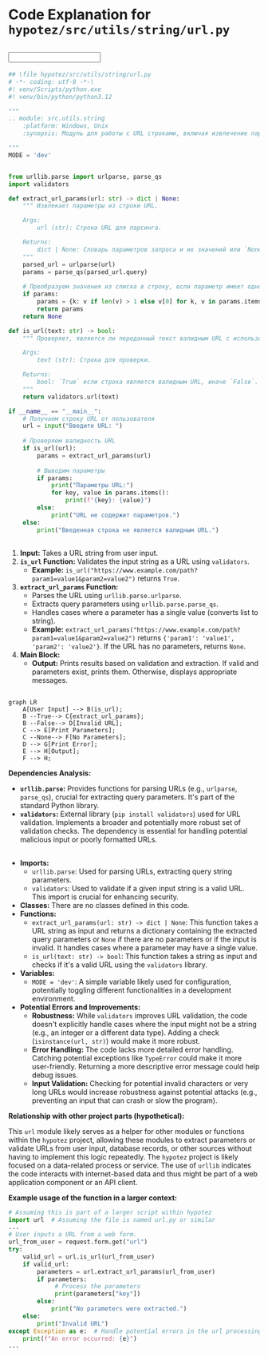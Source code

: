 # Code Explanation for `hypotez/src/utils/string/url.py`

## <input code>

```python
## \file hypotez/src/utils/string/url.py
# -*- coding: utf-8 -*-\
#! venv/Scripts/python.exe
#! venv/bin/python/python3.12

"""
.. module: src.utils.string 
	:platform: Windows, Unix
	:synopsis: Модуль для работы с URL строками, включая извлечение параметров запроса и проверку на валидность UR

"""
MODE = 'dev'


from urllib.parse import urlparse, parse_qs
import validators

def extract_url_params(url: str) -> dict | None:
    """ Извлекает параметры из строки URL.

    Args:
        url (str): Строка URL для парсинга.

    Returns:
        dict | None: Словарь параметров запроса и их значений или `None`, если URL не содержит параметров.
    """
    parsed_url = urlparse(url)
    params = parse_qs(parsed_url.query)
    
    # Преобразуем значения из списка в строку, если параметр имеет одно значение
    if params:
        params = {k: v if len(v) > 1 else v[0] for k, v in params.items()}
        return params
    return None

def is_url(text: str) -> bool:
    """ Проверяет, является ли переданный текст валидным URL с использованием библиотеки validators.

    Args:
        text (str): Строка для проверки.

    Returns:
        bool: `True` если строка является валидным URL, иначе `False`.
    """
    return validators.url(text)

if __name__ == "__main__":
    # Получаем строку URL от пользователя
    url = input("Введите URL: ")
    
    # Проверяем валидность URL
    if is_url(url):
        params = extract_url_params(url)
        
        # Выводим параметры
        if params:
            print("Параметры URL:")
            for key, value in params.items():
                print(f"{key}: {value}")
        else:
            print("URL не содержит параметров.")
    else:
        print("Введенная строка не является валидным URL.")
```

## <algorithm>

1. **Input:** Takes a URL string from user input.
2. **`is_url` Function:** Validates the input string as a URL using `validators`.
   * **Example:** `is_url("https://www.example.com/path?param1=value1&param2=value2")` returns `True`.
3. **`extract_url_params` Function:**
   * Parses the URL using `urllib.parse.urlparse`.
   * Extracts query parameters using `urllib.parse.parse_qs`.
   * Handles cases where a parameter has a single value (converts list to string).
   * **Example:** `extract_url_params("https://www.example.com/path?param1=value1&param2=value2")` returns `{'param1': 'value1', 'param2': 'value2'}`.  If the URL has no parameters, returns `None`.
4. **Main Block:**
   * **Output:** Prints results based on validation and extraction. If valid and parameters exist, prints them. Otherwise, displays appropriate messages.

## <mermaid>

```mermaid
graph LR
    A[User Input] --> B(is_url);
    B --True--> C{extract_url_params};
    B --False--> D[Invalid URL];
    C --> E[Print Parameters];
    C --None--> F[No Parameters];
    D --> G[Print Error];
    E --> H[Output];
    F --> H;
```

**Dependencies Analysis:**

* **`urllib.parse`:** Provides functions for parsing URLs (e.g., `urlparse`, `parse_qs`), crucial for extracting query parameters.  It's part of the standard Python library.
* **`validators`:** External library (`pip install validators`) used for URL validation.  Implements a broader and potentially more robust set of validation checks. The dependency is essential for handling potential malicious input or poorly formatted URLs.

## <explanation>

* **Imports:**
    * `urllib.parse`:  Used for parsing URLs, extracting query string parameters.
    * `validators`:  Used to validate if a given input string is a valid URL. This import is crucial for enhancing security.
* **Classes:**  There are no classes defined in this code.
* **Functions:**
    * `extract_url_params(url: str) -> dict | None`: This function takes a URL string as input and returns a dictionary containing the extracted query parameters or `None` if there are no parameters or if the input is invalid. It handles cases where a parameter may have a single value.
    * `is_url(text: str) -> bool`:  This function takes a string as input and checks if it's a valid URL using the `validators` library.
* **Variables:**
    * `MODE = 'dev'`: A simple variable likely used for configuration, potentially toggling different functionalities in a development environment.
* **Potential Errors and Improvements:**
    * **Robustness:** While `validators` improves URL validation, the code doesn't explicitly handle cases where the input might not be a string (e.g., an integer or a different data type).  Adding a check (`isinstance(url, str)`) would make it more robust.
    * **Error Handling:** The code lacks more detailed error handling.  Catching potential exceptions like `TypeError` could make it more user-friendly.  Returning a more descriptive error message could help debug issues.
    * **Input Validation:** Checking for potential invalid characters or very long URLs would increase robustness against potential attacks (e.g., preventing an input that can crash or slow the program).


**Relationship with other project parts (hypothetical):**

This `url` module likely serves as a helper for other modules or functions within the `hypotez` project, allowing these modules to extract parameters or validate URLs from user input, database records, or other sources without having to implement this logic repeatedly. The `hypotez` project is likely focused on a data-related process or service. The use of `urllib` indicates the code interacts with internet-based data and thus might be part of a web application component or an API client.

**Example usage of the function in a larger context:**

```python
# Assuming this is part of a larger script within hypotez
import url  # Assuming the file is named url.py or similar
...
# User inputs a URL from a web form.
url_from_user = request.form.get("url")
try:
    valid_url = url.is_url(url_from_user)
    if valid_url:
        parameters = url.extract_url_params(url_from_user)
        if parameters:
             # Process the parameters
             print(parameters["key"])
        else:
            print("No parameters were extracted.")
    else:
        print("Invalid URL")
except Exception as e:  # Handle potential errors in the url processing
    print(f"An error occurred: {e}")
...
```